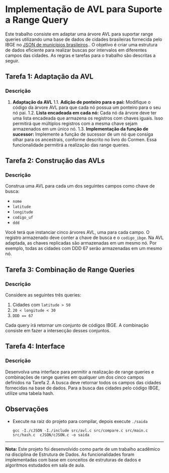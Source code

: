 # Implementação de AVL para Suporte a Range Query

Este trabalho consiste em adaptar uma árvore AVL para suportar range queries utilizando uma base de dados de cidades brasileiras fornecida pelo IBGE no [JSON de municípios brasileiros](https://github.com/kelvins/municipios-brasileiros/blob/main/json/municipios.json).. O objetivo é criar uma estrutura de dados eficiente para realizar buscas por intervalos em diferentes campos das cidades. As regras e tarefas para o trabalho são descritas a seguir.

## Tarefa 1: Adaptação da AVL

### Descrição
1. **Adaptação da AVL**
    1.1. **Adição de ponteiro para o pai:** Modifique o código da árvore AVL para que cada nó possua um ponteiro para o seu nó pai.
    1.2. **Lista encadeada em cada nó:** Cada nó da árvore deve ter uma lista encadeada que armazena os registros com chaves iguais. Isso permitirá que múltiplos registros com a mesma chave sejam armazenados em um único nó.
    1.3. **Implementação da função de sucessor:** Implemente a função de sucessor de um nó que consiga olhar para os ancestrais, conforme descrito no livro do Cormen. Essa funcionalidade permitirá a realização das range queries.

## Tarefa 2: Construção das AVLs

### Descrição
Construa uma AVL para cada um dos seguintes campos como chave de busca:
- `nome`
- `latitude`
- `longitude`
- `codigo_uf`
- `ddd`

Você terá que instanciar cinco árvores AVL, uma para cada campo. O registro armazenado deve conter a chave de busca e o `codigo_ibge`. Na AVL adaptada, as chaves replicadas são armazenadas em um mesmo nó. Por exemplo, todas as cidades com DDD 67 serão armazenadas em um mesmo nó.

## Tarefa 3: Combinação de Range Queries

### Descrição
Considere as seguintes três queries:
1. Cidades com `latitude > 50`
2. `20 < longitude < 30`
3. `DDD == 67`

Cada query irá retornar um conjunto de códigos IBGE. A combinação consiste em fazer a intersecção desses conjuntos.

## Tarefa 4: Interface

### Descrição
Desenvolva uma interface para permitir a realização de range queries e combinações de range queries em qualquer um dos cinco campos definidos na Tarefa 2. A busca deve retornar todos os campos das cidades fornecidas na base de dados. Para a busca das cidades pelo código IBGE, utilize uma tabela hash.

## Observações

   - Execute na raiz do projeto para compilar, depois execute `./saida`

         gcc -I./cJSON -I./include src/avl.c src/compare.c src/main.c src/hash.c  cJSON/cJSON.c -o saida

---

**Nota:** Este projeto foi desenvolvido como parte de um trabalho acadêmico na disciplina de Estrutura de Dados. As funcionalidades foram implementadas com base em conceitos de estruturas de dados e algoritmos estudados em sala de aula.